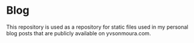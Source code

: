 # Blog
This repository is used as a repository for static files used in my personal blog posts that are publicly available on yvsonmoura.com.
